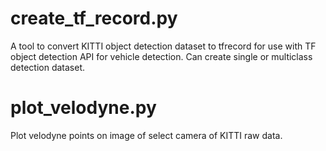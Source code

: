 # create_tf_record.py

A tool to convert KITTI object detection dataset to tfrecord for use with TF object detection API for vehicle detection. Can create single or multiclass detection dataset.

# plot_velodyne.py

Plot velodyne points on image of select camera of KITTI raw data. 